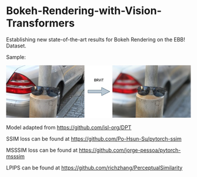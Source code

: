 # Bokeh-Rendering-with-Vision-Transformers
Establishing new state-of-the-art results for Bokeh Rendering on the EBB! Dataset.

Sample:

<img src="Examples/BRViT_sample1.jfif" />



Model adapted from https://github.com/isl-org/DPT

SSIM loss can be found at https://github.com/Po-Hsun-Su/pytorch-ssim

MSSSIM loss can be found at https://github.com/jorge-pessoa/pytorch-msssim

LPIPS can be found at https://github.com/richzhang/PerceptualSimilarity
